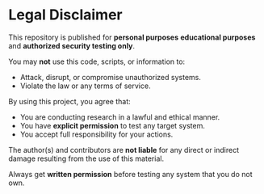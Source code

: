 # Legal Disclaimer

This repository is published for **personal purposes** **educational purposes** and **authorized security testing only**.

You may **not** use this code, scripts, or information to:
- Attack, disrupt, or compromise unauthorized systems.
- Violate the law or any terms of service.

By using this project, you agree that:
- You are conducting research in a lawful and ethical manner.
- You have **explicit permission** to test any target system.
- You accept full responsibility for your actions.

The author(s) and contributors are **not liable** for any direct or indirect damage resulting from the use of this material.

Always get **written permission** before testing any system that you do not own.
